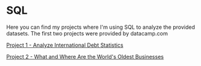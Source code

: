 # SQL

Here you can find my projects where I'm using SQL to analyze the provided datasets. The first two projects were provided by datacamp.com  

[Project 1 - Analyze International Debt Statistics](https://github.com/aldemidov/SQL/blob/main/Project%201%20-%20Analyze%20International%20Debt%20Statistics.ipynb)

[Project 2 - What and Where Are the World's Oldest Businesses](https://github.com/aldemidov/SQL/blob/main/Project%202%20-%20What%20and%20Where%20Are%20the%20World's%20Oldest%20Businesses_.ipynb)
